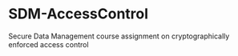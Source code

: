 # SDM-AccessControl
Secure Data Management course assignment on cryptographically enforced access control
